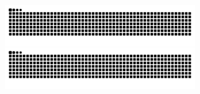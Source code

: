 ![暗色](https://raw.githubusercontent.com/YinheeeChen/YinheeeChen/output/github-contribution-grid-snake-dark.svg)
![亮色](https://raw.githubusercontent.com/YinheeeChen/YinheeeChen/output/github-contribution-grid-snake.svg)
